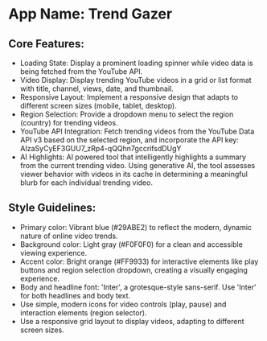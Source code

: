 # **App Name**: Trend Gazer

## Core Features:

- Loading State: Display a prominent loading spinner while video data is being fetched from the YouTube API.
- Video Display: Display trending YouTube videos in a grid or list format with title, channel, views, date, and thumbnail.
- Responsive Layout: Implement a responsive design that adapts to different screen sizes (mobile, tablet, desktop).
- Region Selection: Provide a dropdown menu to select the region (country) for trending videos.
- YouTube API Integration: Fetch trending videos from the YouTube Data API v3 based on the selected region, and incorporate the API key: AIzaSyCyEF3GUU7_zRp4-qQQhn7gccrifsdDUgY
- AI Highlights: AI powered tool that intelligently highlights a summary from the current trending video. Using generative AI, the tool assesses viewer behavior with videos in its cache in determining a meaningful blurb for each individual trending video.

## Style Guidelines:

- Primary color: Vibrant blue (#29ABE2) to reflect the modern, dynamic nature of online video trends.
- Background color: Light gray (#F0F0F0) for a clean and accessible viewing experience.
- Accent color: Bright orange (#FF9933) for interactive elements like play buttons and region selection dropdown, creating a visually engaging experience.
- Body and headline font: 'Inter', a grotesque-style sans-serif. Use 'Inter' for both headlines and body text.
- Use simple, modern icons for video controls (play, pause) and interaction elements (region selector).
- Use a responsive grid layout to display videos, adapting to different screen sizes.
